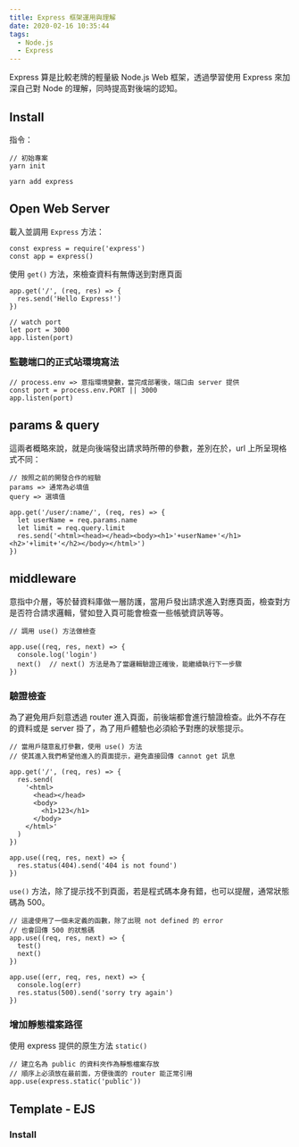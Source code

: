 ```yaml
---
title: Express 框架運用與理解
date: 2020-02-16 10:35:44
tags:
  - Node.js
  - Express
---
```

Express 算是比較老牌的輕量級 Node.js Web 框架，透過學習使用 Express 來加深自己對 Node 的理解，同時提高對後端的認知。
<!--more-->
## Install
指令：
```
// 初始專案
yarn init

yarn add express
```
## Open Web Server
載入並調用 `Express` 方法：
```
const express = require('express')
const app = express()
```
使用 `get()` 方法，來檢查資料有無傳送到對應頁面
```
app.get('/', (req, res) => {
  res.send('Hello Express!')
})

// watch port
let port = 3000
app.listen(port)
```
### 監聽端口的正式站環境寫法
```
// process.env => 意指環境變數，當完成部署後，端口由 server 提供
const port = process.env.PORT || 3000
app.listen(port)
```
## params & query
這兩者概略來說，就是向後端發出請求時所帶的參數，差別在於，url 上所呈現格式不同：
```
// 按照之前的開發合作的經驗
params => 通常為必填值
query => 選填值

app.get('/user/:name/', (req, res) => {
  let userName = req.params.name
  let limit = req.query.limit
  res.send('<html><head></head><body><h1>'+userName+'</h1><h2>'+limit+'</h2></body></html>')
})
```
## middleware
意指中介層，等於替資料庫做一層防護，當用戶發出請求進入對應頁面，檢查對方是否符合請求邏輯，譬如登入頁可能會檢查一些帳號資訊等等。
```
// 調用 use() 方法做檢查

app.use((req, res, next) => {
  console.log('login')
  next()  // next() 方法是為了當邏輯驗證正確後，能繼續執行下一步驟
})
```
### 驗證檢查
為了避免用戶刻意透過 router 進入頁面，前後端都會進行驗證檢查。此外不存在的資料或是 server 掛了，為了用戶體驗也必須給予對應的狀態提示。
```
// 當用戶隨意亂打參數，使用 use() 方法
// 使其進入我們希望他進入的頁面提示，避免直接回傳 cannot get 訊息

app.get('/', (req, res) => {
  res.send(
    '<html>
      <head></head>
      <body>
        <h1>123</h1>
      </body>
    </html>'
  )
})

app.use((req, res, next) => {
  res.status(404).send('404 is not found')
})
```
`use()` 方法，除了提示找不到頁面，若是程式碼本身有錯，也可以提醒，通常狀態碼為 500。
```
// 這邊使用了一個未定義的函數，除了出現 not defined 的 error
// 也會回傳 500 的狀態碼
app.use((req, res, next) => {
  test()
  next()
})

app.use((err, req, res, next) => {
  console.log(err)
  res.status(500).send('sorry try again')
})
```
### 增加靜態檔案路徑
使用 express 提供的原生方法 `static()`
```
// 建立名為 public 的資料夾作為靜態檔案存放
// 順序上必須放在最前面，方便後面的 router 能正常引用
app.use(express.static('public'))
```
## Template - EJS
### Install